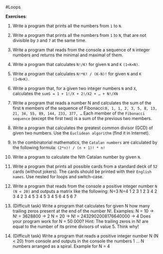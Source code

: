 #Loops

**Exercises**:

01. Write a program that prints all the numbers from ``1`` to ``N``.

02. Write a program that prints all the numbers from ``1`` to ``N``, that are not divisible by ``3`` and ``7`` at the same time.

03. Write a program that reads from the console a sequence of ``N`` integer numbers and returns the minimal and maximal of them.

04. Write a program that calculates ``N!/K!`` for given ``N`` and ``K`` ``(1<K<N)``.

05. Write a program that calculates ``N!*K! / (K-N)!`` for given ``N`` and ``K`` ``(1<N<K)``.

06. Write a program that, for a given two integer numbers ``N`` and ``X``, calculates the ``sumS = 1 + 1!/X + 2!/X2 + … + N!/XN``

07. Write a program that reads a number N and calculates the sum of the first ``N`` members of the sequence of Fibonacci:``0, 1, 1, 2, 3, 5, 8, 13, 21, 34, 55, 89, 144, 233, 377, …``
Each member of the ``Fibonacci sequence`` (except the first two) is a sum of the previous two members.

08. Write a program that calculates the greatest common divisor (GCD) of given two numbers. Use the ``Euclidean algorithm`` (find it in Internet).

09. In the combinatorial mathematics, the ``Catalan numbers`` are calculated by the following formula: ``(2*n)! / (n + 1)! * n!``

10. Write a program to calculate the Nth Catalan number by given ``N``.

11. Write a program that prints all possible cards from a standard deck of ``52`` cards (without jokers).
The cards should be printed with their ``English names``. Use nested for loops and switch-case.

12. Write a program that reads from the console a positive integer number ``N (N < 20)`` and outputs a matrix like the following:
N=3       N=4
1 2 3     1 2 3 4
2 3 4     2 3 4 5
3 4 5     3 4 5 6
          4 5 6 7

13. (Difficult task) Write a program that calculates for given N how many trailing zeros present at the end of the number N!. Examples:
	N = 10 -> N! = 3628800 -> 2
	N = 20 -> N! = 2432902008176640000 -> 4
	Does your program work for N = 50 000?
	Hint: The trailing zeros in N! are equal to the number of its prime divisors of value 5. Think why!

14. (Difficult task) Write a program that reads a positive integer number N (N < 20) from console and outputs in the console the numbers 1 ... N numbers arranged as a spiral.
		Example for N = 4
